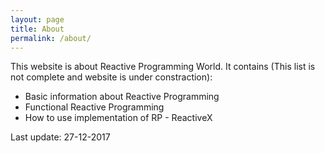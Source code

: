 ```yaml
---
layout: page
title: About
permalink: /about/
---
```


This website is about Reactive Programming World. It contains (This list is not complete and website is under constraction):

* Basic information about Reactive Programming
* Functional Reactive Programming
* How to use implementation of RP - ReactiveX

Last update: 27-12-2017
